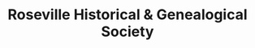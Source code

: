 ---
layout: repo
title: "Roseville Historical & Genealogical Society"
id: 4336
permalink: repos/4336/
---